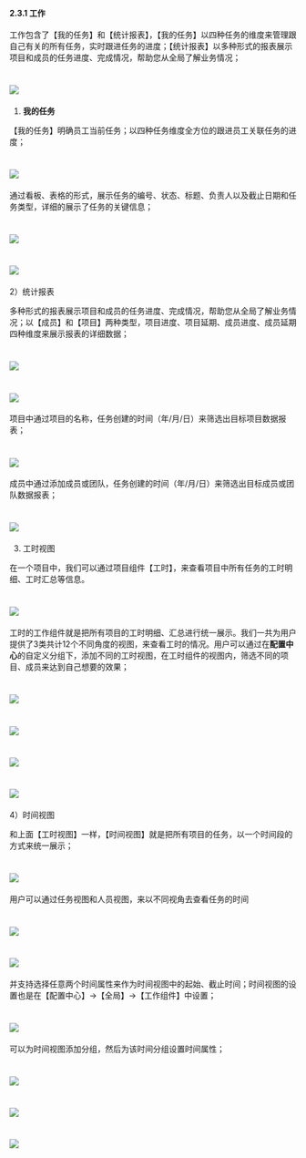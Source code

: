 #### 2.3.1 工作

工作包含了【我的任务】和【统计报表】，【我的任务】以四种任务的维度来管理跟自己有关的所有任务，实时跟进任务的进度；【统计报表】以多种形式的报表展示项目和成员的任务进度、完成情况，帮助您从全局了解业务情况；

# ![](/assets/01工作1.png)

1) **我的任务**

【我的任务】明确员工当前任务；以四种任务维度全方位的跟进员工关联任务的进度；

# ![](/assets/01工作-我的任务1.png)


通过看板、表格的形式，展示任务的编号、状态、标题、负责人以及截止日期和任务类型，详细的展示了任务的关键信息；

# ![](/assets/01工作-我的任务-看板.png)

# ![](/assets/01工作-我的任务-表格.png)

2）统计报表

多种形式的报表展示项目和成员的任务进度、完成情况，帮助您从全局了解业务情况；以【成员】和【项目】两种类型，项目进度、项目延期、成员进度、成员延期四种维度来展示报表的详细数据；

# ![](/assets/01工作-统计报表1.png)

# ![](/assets/01工作-统计报表2.png)

项目中通过项目的名称，任务创建的时间（年/月/日）来筛选出目标项目数据报表；

# ![](/assets/01工作-统计报表-项目.png)


成员中通过添加成员或团队，任务创建的时间（年/月/日）来筛选出目标成员或团队数据报表；

# ![](/assets/01工作-统计报表-成员.png)

3) 工时视图

 在一个项目中，我们可以通过项目组件【工时】，来查看项目中所有任务的工时明细、工时汇总等信息。
 
 # ![](/assets/项目-工时视图1.png)
 
 工时的工作组件就是把所有项目的工时明细、汇总进行统一展示。我们一共为用户提供了3类共计12个不同角度的视图，来查看工时的情况。用户可以通过在**配置中心**的自定义分组下，添加不同的工时视图，在工时组件的视图内，筛选不同的项目、成员来达到自己想要的效果；
 
 # ![](/assets/项目-工时视图2.2.png)
 
 # ![](/assets/项目-工时视图3.png)
 
 # ![](/assets/项目-工时视图4.png)
 
 # ![](/assets/项目-工时视图5.png)
 
 

4）时间视图

和上面【工时视图】一样，【时间视图】就是把所有项目的任务，以一个时间段的方式来统一展示；

# ![](/assets/项目-时间视图1.png)

用户可以通过任务视图和人员视图，来以不同视角去查看任务的时间

# ![](/assets/项目-时间视图2.png)

# ![](/assets/项目-时间视图3.png)

并支持选择任意两个时间属性来作为时间视图中的起始、截止时间；时间视图的设置也是在【配置中心】→【全局】→【工作组件】中设置；

# ![](/assets/项目-时间视图4.png)

可以为时间视图添加分组，然后为该时间分组设置时间属性；

# ![](/assets/项目-时间视图5.png)

# ![](/assets/项目-时间视图6.1.png)

# ![](/assets/项目-时间视图7.png)
